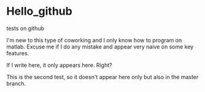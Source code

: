 # Hello_github
tests on github

I'm new to this type of coworking and I only know how to program on matlab. 
Excuse me if I do any mistake and appear very naive on some key features.

If I write here, it only appears here. Right?

This is the second test, so it doesn't appear here only but also in the master branch.
